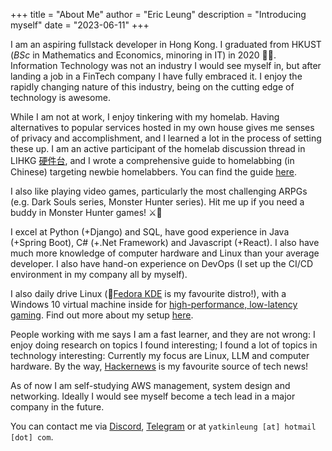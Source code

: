 +++
title = "About Me"
author = "Eric Leung"
description = "Introducing myself"
date = "2023-06-11"
+++

I am an aspiring fullstack developer in Hong Kong. I graduated from HKUST (*BSc* in Mathematics and Economics, minoring in IT) in 2020 :man_student:. Information Technology was not an industry I would see myself in, but after landing a job in a FinTech company I have fully embraced it. I enjoy the rapidly changing nature of this industry, being on the cutting edge of technology is awesome.

While I am not at work, I enjoy tinkering with my homelab. Having alternatives to popular services hosted in my own house gives me senses of privacy and accomplishment, and I learned a lot in the process of setting these up. I am an active participant of the homelab discussion thread in LIHKG [硬件台](https://lihkg.com/category/22), and I wrote a comprehensive guide to homelabbing (in Chinese) targeting newbie homelabbers. You can find the guide [here](../posts/003_lihkg_consumer_nas/).

I also like playing video games, particularly the most challenging ARPGs (e.g. Dark Souls series, Monster Hunter series). Hit me up if you need a buddy in Monster Hunter games! :crossed_swords::dragon:

I excel at Python (+Django) and SQL, have good experience in Java (+Spring Boot), C# (+.Net Framework) and Javascript (+React). I also have much more knowledge of computer hardware and Linux than your average developer. I also have hand-on experience on DevOps (I set up the CI/CD environment in my company all by myself).

I also daily drive Linux (:tophat:[Fedora KDE](https://fedoraproject.org/spins/kde/) is my favourite distro!), with a Windows 10 virtual machine inside for [high-performance, low-latency gaming](../posts/002_win10_to_linux/). Find out more about my setup [here](https://github.com/regunakyle/dotfiles).

People working with me says I am a fast learner, and they are not wrong: I enjoy doing research on topics I found interesting; I found a lot of topics in technology interesting: Currently my focus are Linux, LLM and computer hardware. By the way, [Hackernews](https://news.ycombinator.com/front) is my favourite source of tech news!

As of now I am self-studying AWS management, system design and networking. Ideally I would see myself become a tech lead in a major company in the future.

You can contact me via [Discord](https://discordapp.com/users/263243377821089792), [Telegram](https://t.me/regunakyle) or at `yatkinleung [at] hotmail [dot] com`.

